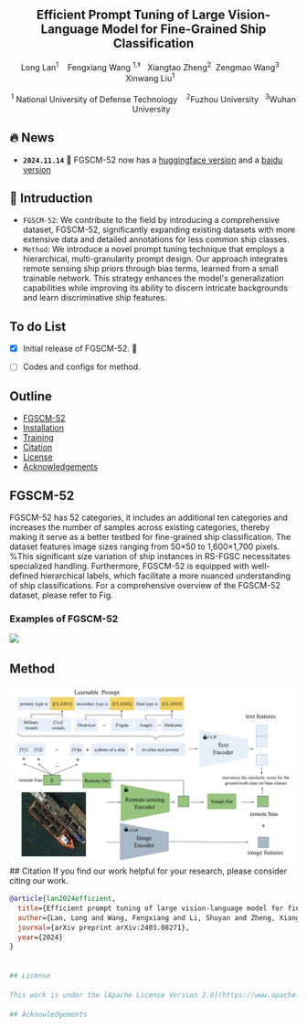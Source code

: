
<p align="center">

  <h2 align="center"><strong>Efficient Prompt Tuning of Large Vision-Language Model for Fine-Grained Ship Classification</strong></h2>

  <p align="center">
      Long Lan<sup>1</sup>&nbsp;&nbsp;&nbsp;
   Fengxiang Wang <sup>1,‡</sup>&nbsp;&nbsp;
    Xiangtao Zheng<sup>2</sup>&nbsp
    Zengmao Wang<sup>3</sup> &nbsp;&nbsp;
    Xinwang Liu<sup>1</sup>&nbsp;&nbsp;&nbsp;
    </br></br>
  <sup>1</sup> National University of Defense Technology&nbsp;&nbsp;&nbsp;
  <sup>2</sup>Fuzhou University&nbsp;&nbsp;
  <sup>3</sup>Wuhan University&nbsp;&nbsp;</br>
  </p>

## 🔥 News
* **`2024.11.14`** 🌟 FGSCM-52 now has a [huggingface version]() and a [baidu version]()

## 👀 Intruduction
-  `FGSCM-52`: We contribute to the field by introducing a comprehensive dataset, FGSCM-52, significantly expanding existing datasets with more extensive data and detailed annotations for less common ship classes. </br>
- `Method`: We introduce a novel prompt tuning technique that employs a hierarchical, multi-granularity prompt design. Our approach integrates remote sensing ship priors through bias terms, learned from a small trainable network. This strategy enhances the model's generalization capabilities while improving its ability to discern intricate backgrounds and learn discriminative ship features. 


## To do List
- [x] Initial release of FGSCM-52. 🚀
- [ ] Codes and configs for method. 



## Outline

- [FGSCM-52](#FGSCM-52)
- [Installation](#gear-installation)
- [Training](#blue_car-Pretraining)
- [Citation](#citation)
- [License](#license)
- [Acknowledgements](#acknowledgements)


## FGSCM-52
FGSCM-52 has 52 categories, it includes an additional ten categories and increases the number of samples across existing categories, thereby making it serve as a better testbed for fine-grained ship classification. The dataset features image sizes ranging from 50$\times$50 to 1,600$\times$1,700 pixels. %This significant size variation of ship instances in RS-FGSC necessitates specialized handling. Furthermore, FGSCM-52 is equipped with well-defined hierarchical labels, which facilitate a more nuanced understanding of ship classifications. For a comprehensive overview of the FGSCM-52 dataset, please refer to Fig.

### Examples of FGSCM-52
<img src="./Figures/FGSCM.png" width="700"> 

## Method
<img src="./Figures/method.png" width="700"> 
## Citation
If you find our work helpful for your research, please consider citing our work.   

```bibtex
@article{lan2024efficient,
  title={Efficient prompt tuning of large vision-language model for fine-grained ship classification},
  author={Lan, Long and Wang, Fengxiang and Li, Shuyan and Zheng, Xiangtao and Wang, Zengmao and Liu, Xinwang},
  journal={arXiv preprint arXiv:2403.08271},
  year={2024}
}


## License

This work is under the [Apache License Version 2.0](https://www.apache.org/licenses/LICENSE-2.0), while some specific operations in this codebase might be with other licenses. 

## Acknowledgements
